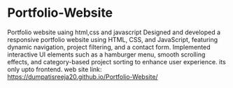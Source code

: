 # Portfolio-Website
Portfolio website uaing html,css and javascript
Designed and developed a responsive portfolio website using HTML, CSS, and JavaScript,
featuring dynamic navigation, project filtering, and a contact form. Implemented interactive UI elements such as a
hamburger menu, smooth scrolling effects, and category-based project sorting to enhance user experience.
its only upto frontend.
web site link: https://dumpatisreeja20.github.io/Portfolio-Website/
